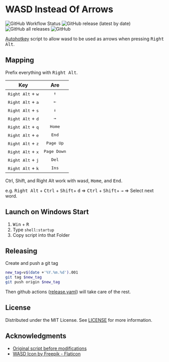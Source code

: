 # WASD Instead Of Arrows

![GitHub Workflow Status](https://img.shields.io/github/actions/workflow/status/MohamedSaidSallam/wasd_instead_of_arrows/release)
![GitHub release (latest by date)](https://img.shields.io/github/v/release/MohamedSaidSallam/wasd_instead_of_arrows)
![GitHub all releases](https://img.shields.io/github/downloads/MohamedSaidSallam/wasd_instead_of_arrows/total)
![GitHub](https://img.shields.io/github/license/MohamedSaidSallam/wasd_instead_of_arrows)

[Autohotkey](https://www.autohotkey.com/) script to allow wasd to be used as arrows when pressing <kbd>Right Alt</kbd>.

## Mapping

Prefix everything with <kbd>Right Alt</kbd>.

|                 Key                 |         Are          |
| :---------------------------------: | :------------------: |
| <kbd>Right Alt</kbd> + <kbd>w</kbd> | <kbd>    ↑    </kbd> |
| <kbd>Right Alt</kbd> + <kbd>a</kbd> | <kbd>    ←    </kbd> |
| <kbd>Right Alt</kbd> + <kbd>s</kbd> | <kbd>    ↓    </kbd> |
| <kbd>Right Alt</kbd> + <kbd>d</kbd> | <kbd>    →    </kbd> |
| <kbd>Right Alt</kbd> + <kbd>q</kbd> | <kbd>  Home   </kbd> |
| <kbd>Right Alt</kbd> + <kbd>e</kbd> | <kbd>   End   </kbd> |
| <kbd>Right Alt</kbd> + <kbd>z</kbd> | <kbd> Page Up </kbd> |
| <kbd>Right Alt</kbd> + <kbd>x</kbd> | <kbd>Page Down</kbd> |
| <kbd>Right Alt</kbd> + <kbd>j</kbd> | <kbd>Del</kbd> |
| <kbd>Right Alt</kbd> + <kbd>k</kbd> | <kbd>Ins</kbd> |

Ctrl, Shift, and Right Alt work with wasd, <kbd>Home</kbd>, and <kbd> End</kbd>.

e.g. <kbd>Right Alt</kbd> + <kbd>Ctrl</kbd> + <kbd>Shift</kbd>+ <kbd>d</kbd> => <kbd>Ctrl</kbd> + <kbd>Shift</kbd>+ <kbd>→</kbd> => Select next word.

## Launch on Windows Start

1. <kbd>Win</kbd> + <kbd>R</kbd>
2. Type `shell:startup`
3. Copy script into that Folder

## Releasing

Create and push a git tag

```bash
new_tag=v$(date +'%Y.%m.%d').001
git tag $new_tag
git push origin $new_tag
```

Then github actions ([release.yaml](.github/workflows/release.yaml)) will take care of the rest.


## License

Distributed under the MIT License. See [LICENSE](LICENSE) for more information.

## Acknowledgments

* [Original script before modifications](https://stackoverflow.com/questions/45509922/is-there-a-faster-alternative-to-using-the-arrow-keys)
* [WASD Icon by Freepik - Flaticon](https://www.flaticon.com/free-icon/keyboard-button_7310364?term=wasd&page=1&position=3&origin=tag&related_id=7310364)